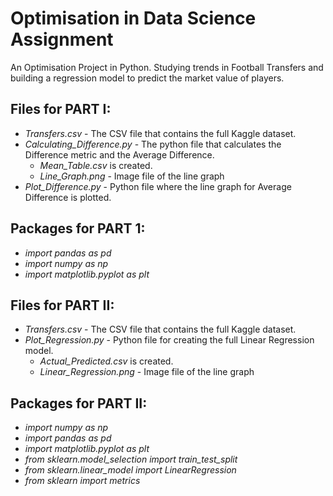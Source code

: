 # Optimisation in Data Science Assignment
An Optimisation Project in Python. Studying trends in Football Transfers and building a regression model to predict the market value of players.

## Files for PART I:
- _Transfers.csv_ - The CSV file that contains the full Kaggle dataset.
- _Calculating_Difference.py_ - The python file that calculates the Difference metric and the Average Difference.
  - _Mean_Table.csv_ is created.
  - _Line_Graph.png_ - Image file of the line graph
- _Plot_Difference.py_ - Python file where the line graph for Average Difference is plotted.

## Packages for PART 1:
- _import pandas as pd_
- _import numpy as np_
- _import matplotlib.pyplot as plt_

## Files for PART II:
- _Transfers.csv_ - The CSV file that contains the full Kaggle dataset.
- _Plot_Regression.py_ - Python file for creating the full Linear Regression model.
  - _Actual_Predicted.csv_ is created.
  - _Linear_Regression.png_ - Image file of the line graph

## Packages for PART II:
- _import numpy as np_
- _import pandas as pd_
- _import matplotlib.pyplot as plt_
- _from sklearn.model_selection import train_test_split_
- _from sklearn.linear_model import LinearRegression_
- _from sklearn import metrics_
